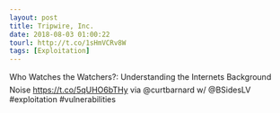 ```yaml
---
layout: post
title: Tripwire, Inc.
date: 2018-08-03 01:00:22
tourl: http://t.co/1sHmVCRv8W
tags: [Exploitation]
---
```

Who Watches the Watchers?: Understanding the Internets Background Noise https://t.co/5qUHO6bTHy via @curtbarnard w/ @BSidesLV #exploitation #vulnerabilities